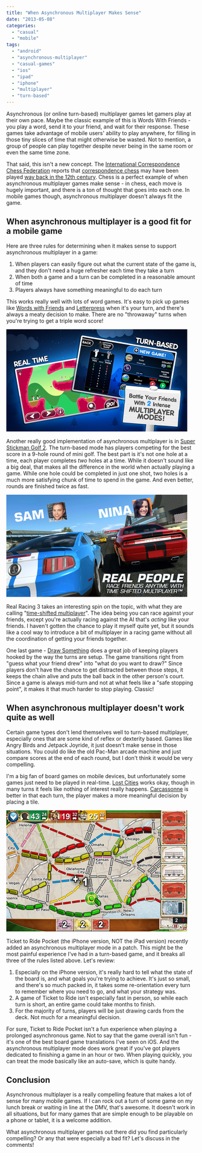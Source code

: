 ```yaml
---
title: "When Asynchronous Multiplayer Makes Sense"
date: "2013-05-08"
categories: 
  - "casual"
  - "mobile"
tags: 
  - "android"
  - "asynchronous-multiplayer"
  - "casual-games"
  - "ios"
  - "ipad"
  - "iphone"
  - "multiplayer"
  - "turn-based"
---
```


Asynchronous (or online turn-based) multiplayer games let gamers play at their own pace. Maybe the classic example of this is Words With Friends - you play a word, send it to your friend, and wait for their response. These games take advantage of mobile users' ability to play anywhere, for filling in those tiny slices of time that might otherwise be wasted. Not to mention, a group of people can play together despite never being in the same room or even the same time zone.

That said, this isn't a new concept. The [International Correspondence Chess Federation](http://en.wikipedia.org/wiki/International_Correspondence_Chess_Federation) reports that [correspondence chess](http://en.wikipedia.org/wiki/Correspondence_chess) may have been played [way back in the 12th century](http://www.chessinvasion.com/international-correspondence-chess-federation.html). Chess is a perfect example of when asynchronous multiplayer games make sense - in chess, each move is hugely important, and there is a ton of thought that goes into each one. In mobile games though, asynchronous multiplayer doesn't always fit the game.

## When asynchronous multiplayer is a good fit for a mobile game

Here are three rules for determining when it makes sense to support asynchronous multiplayer in a game:

1. When players can easily figure out what the current state of the game is, and they don't need a huge refresher each time they take a turn
2. When both a game and a turn can be completed in a reasonable amount of time
3. Players always have something meaningful to do each turn

This works really well with lots of word games. It's easy to pick up games like [Words with Friends](http://www.wordswithfriends.com/) and [Letterpress](http://www.atebits.com/letterpress/) when it's your turn, and there's always a meaty decision to make. There are no "throwaway" turns when you're trying to get a triple word score!

![Super Stickman 2 multiplayer modes](images/multiplayer.jpg)

Another really good implementation of asynchronous multiplayer is in [Super Stickman Golf 2](http://www.noodlecake.com/ssg2/). The turn-based mode has players competing for the best score in a 9-hole round of mini golf. The best part is it's not one hole at a time, each player completes _two_ holes at a time. While it doesn't sound like a big deal, that makes all the difference in the world when actually playing a game. While one hole could be completed in just one shot, two holes is a much more satisfying chunk of time to spend in the game. And even better, rounds are finished twice as fast.

![Real Racing 3 Multiplayer](images/rr3_multiplayer.jpg)

Real Racing 3 takes an interesting spin on the topic, with what they are calling "[time-shifted multiplayer](http://www.slashgear.com/real-racing-3-shows-off-time-shifted-multiplayer-03267962/)". The idea being you can race against your friends, except you're actually racing against the AI that's _acting_ like your friends. I haven't gotten the chance to play it myself quite yet, but it sounds like a cool way to introduce a bit of multiplayer in a racing game without all the coordination of getting your friends together.

One last game - [Draw Something](http://omgpop.com/drawsomething) does a great job of keeping players hooked by the way the turns are setup. The game transitions right from "guess what your friend drew" into "what do you want to draw?" Since players don't have the chance to get distracted between those steps, it keeps the chain alive and puts the ball back in the other person's court. Since a game is always mid-turn and not at what feels like a "safe stopping point", it makes it that much harder to stop playing. Classic!

## When asynchronous multiplayer doesn't work quite as well

Certain game types don't lend themselves well to turn-based multiplayer, especially ones that are some kind of reflex or dexterity based. Games like Angry Birds and Jetpack Joyride, it just doesn't make sense in those situations. You could do like the old Pac-Man arcade machine and just compare scores at the end of each round, but I don't think it would be very compelling.

I'm a big fan of board games on mobile devices, but unfortunately some games just need to be played in real-time. [Lost Cities](http://lostcitiesapp.com/) works okay, though in many turns it feels like nothing of interest really happens. [Carcassonne](http://carcassonneapp.com/) is better in that each turn, the player makes a more meaningful decision by placing a tile.

![Zoomed-in display of Ticket to Ride Pocket](images/ttr_sample.jpg)

Ticket to Ride Pocket (the iPhone version, NOT the iPad version) recently added an asynchronous multiplayer mode in a patch. This might be the most painful experience I've had in a turn-based game, and it breaks all three of the rules listed above. Let's review:

1. Especially on the iPhone version, it's really hard to tell what the state of the board is, and what goals you're trying to achieve. It's just so small, and there's so much packed in, it takes some re-orientation every turn to remember where you need to go, and what your strategy was.
2. A game of Ticket to Ride isn't especially fast in person, so while each turn is short, an entire game could take months to finish.
3. For the majority of turns, players will be just drawing cards from the deck. Not much for a meaningful decision.

For sure, Ticket to Ride Pocket isn't a fun experience when playing a prolonged asynchronous game. Not to say that the game overall isn't fun - it's one of the best board game translations I've seen on iOS. And the asynchronous multiplayer mode does work great if you've got players dedicated to finishing a game in an hour or two. When playing quickly, you can treat the mode basically like an auto-save, which is quite handy.

## Conclusion

Asynchronous multiplayer is a really compelling feature that makes a lot of sense for many mobile games. If I can rock out a turn of some game on my lunch break or waiting in line at the DMV, that's awesome. It doesn't work in all situations, but for many games that are simple enough to be playable on a phone or tablet, it is a welcome addition.

What asynchronous multiplayer games out there did you find particularly compelling? Or any that were especially a bad fit? Let's discuss in the comments!
